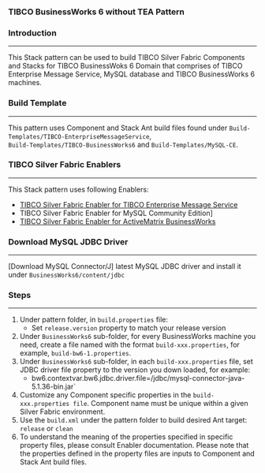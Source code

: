 ### TIBCO BusinessWorks 6 without TEA Pattern

### Introduction
--------------------------------------
This Stack pattern can be used to build TIBCO Silver Fabric Components and Stacks for TIBCO BusinessWoks 6 Domain that comprises of 
TIBCO Enterprise Message Service, MySQL database and TIBCO BusinessWorks 6 machines.

### Build Template
--------------------------

This pattern uses Component and Stack Ant build files found under  `Build-Templates/TIBCO-EnterpriseMessageService`,  
`Build-Templates/TIBCO-BusinessWorks6` and `Build-Templates/MySQL-CE`.

### TIBCO Silver Fabric Enablers
-------------------------------------------------

This Stack pattern uses following Enablers:

 * [TIBCO Silver Fabric Enabler for TIBCO Enterprise Message Service]
 * TIBCO Silver Fabric Enabler for MySQL Community Edition] 
 * [TIBCO Silver Fabric Enabler for ActiveMatrix BusinessWorks]

### Download MySQL JDBC Driver
--------------------------------------------
[Download MySQL Connector/J] latest MySQL JDBC driver and install it under `BusinessWorks6/content/jdbc`

### Steps
--------------------------------------
1. Under pattern folder, in  `build.properties` file:
	* Set `release.version` property to match your release version
2. Under `BusinessWorks6`  sub-folder, for every BusinessWorks  machine you need, create a file named with the format `build-xxx.properties`, for example, `build-bw6-1.properties`. 
3. Under `BusinessWorks6`  sub-folder, in each `build-xxx.properties` file, set JDBC driver file property to the version you down loaded, for example:
	* bw6.contextvar.bw6.jdbc.driver.file=/jdbc/mysql-connector-java-5.1.36-bin.jar`
4. Customize any Component specific properties in the `build-xxx.properties file`. Component name  must be unique within a given Silver Fabric environment.
5. Use the `build.xml` under the pattern folder to build desired Ant target: `release` or `clean`
6. To understand the meaning of the properties specified in specific property files, please consult Enabler documentation. 
Please note that the properties defined in the  property files are inputs to Component and Stack Ant build files.

[TIBCO Silver Fabric Enabler for TIBCO Enterprise Message Service]: <https://docs.tibco.com/products/tibco-silver-fabric-enabler-for-tibco-enterprise-message-service-2-1-0>
[TIBCO Silver Fabric Enabler for ActiveMatrix BusinessWorks]: <https://docs.tibco.com/products/tibco-silver-fabric-enabler-for-activematrix-businessworks-3-1-0>
[TIBCO Silver Fabric Enabler for MySql Community Edition]: <https://github.com/fabrician/mysql-ce-enabler>
[TIBCO Silver Fabric Developer's Guide]:<https://docs.tibco.com/pub/silver_fabric/5.7.1/doc/pdf/TIB_silver_fabric_5.7.1_developers_guide.pdf>